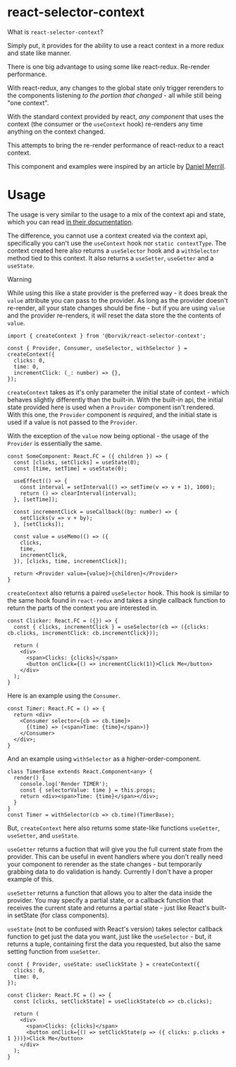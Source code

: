# react-selector-context

What is `react-selector-context`?

Simply put, it provides for the ability to use a react context in a more redux and state like manner.

There is one big advantage to using some like react-redux. Re-render performance.

With react-redux, any changes to the global state only trigger rerenders to the components listening _to the portion that changed_ - all while still being "one context".

With the standard context provided by react, _any component_ that uses the context (the consumer or the `useContext` hook) re-renders any time anything on the context changed.

This attempts to bring the re-render performance of react-redux to a react context.

This component and examples were inspired by an article by [Daniel Merrill](https://medium.com/async-la/how-useselector-can-trigger-an-update-only-when-we-want-it-to-a8d92306f559).

# Usage

The usage is very similar to the usage to a mix of the context api and state, which you can read [in their documentation](https://reactjs.org/docs/context.html).

The difference, you cannot use a context created via the context api, specifically you can't use the `useContext` hook nor `static contextType`.  The context created here also returns a `useSelector` hook and a `withSelector` method tied to this context.  It also returns a `useSetter`, `useGetter` and a `useState`.

> [!WARNING]
> While using this like a state provider is the preferred way - it does break the `value` attribute you can pass to the provider.
> As long as the provider doesn't re-render, all your state changes should be fine - but if you are using `value` and the provider re-renders, it will reset the data store the the contents of `value`.

```tsx
import { createContext } from '@borvik/react-selector-context';

const { Provider, Consumer, useSelector, withSelector } = createContext({
  clicks: 0,
  time: 0,
  incrementClick: (_: number) => {},
});
```

`createContext` takes as it's only parameter the initial state of context - which behaves slightly differently than the built-in.  With the built-in api, the initial state provided here is used when a `Provider` component isn't rendered.  With this one, the `Provider` component is _required_, and the initial state is used if a value is not passed to the `Provider`.

With the exception of the `value` now being optional - the usage of the `Provider` is essentially the same.

```tsx
const SomeComponent: React.FC = ({ children }) => {
  const [clicks, setClicks] = useState(0);
  const [time, setTime] = useState(0);

  useEffect(() => {
    const interval = setInterval(() => setTime(v => v + 1), 1000);
    return () => clearInterval(interval);
  }, [setTime]);

  const incrementClick = useCallback((by: number) => {
    setClicks(v => v + by);
  }, [setClicks]);

  const value = useMemo(() => ({
    clicks,
    time,
    incrementClick,
  }), [clicks, time, incrementClick]);

  return <Provider value={value}>{children}</Provider>
}
```

`createContext` also returns a paired `useSelector` hook. This hook is similar to the same hook found in `react-redux` and takes a single callback function to return the parts of the context you are interested in.

```tsx
const Clicker: React.FC = ({}) => {
  const { clicks, incrementClick } = useSelector(cb => ({clicks: cb.clicks, incrementClick: cb.incrementClick}));

  return (
    <div>
      <span>Clicks: {clicks}</span>
      <button onClick={() => incrementClick(1)}>Click Me</button>
    </div>
  );
}
```

Here is an example using the `Consumer`.

```tsx
const Timer: React.FC = () => {
  return <div>
    <Consumer selector={cb => cb.time}>
      {(time) => (<span>Time: {time}</span>)}
    </Consumer>
  </div>;
}
```

And an example using `withSelector` as a higher-order-component.

```tsx
class TimerBase extends React.Component<any> {
  render() {
    console.log('Render TIMER');
    const { selectorValue: time } = this.props;
    return <div><span>Time: {time}</span></div>;
  }
}
const Timer = withSelector(cb => cb.time)(TimerBase);
```

But, `createContext` here also returns some state-like functions `useGetter`, `useSetter`, and `useState`.

`useGetter` returns a fuction that will give you the full current state from the provider.  This can be useful in event handlers where you don't really need your component to rerender as the state changes - but temporarily grabbing data to do validation is handy. Currently I don't have a proper example of this.

`useSetter` returns a function that allows you to alter the data inside the provider. You may specify a partial state, or a callback function that receives the current state and returns a partial state - just like React's built-in setState (for class components).

`useState` (not to be confused with React's version) takes selector callback function to get just the data you want, just like the `useSelector` - but, it returns a tuple, containing first the data you requested, but also the same setting function from `useSetter`.

```tsx
const { Provider, useState: useClickState } = createContext({
  clicks: 0,
  time: 0,
});

const Clicker: React.FC = () => {
  const [clicks, setClickState] = useClickState(cb => cb.clicks);

  return (
    <div>
      <span>Clicks: {clicks}</span>
      <button onClick={() => setClickState(p => ({ clicks: p.clicks + 1 }))}>Click Me</button>
    </div>
  );
}
```
